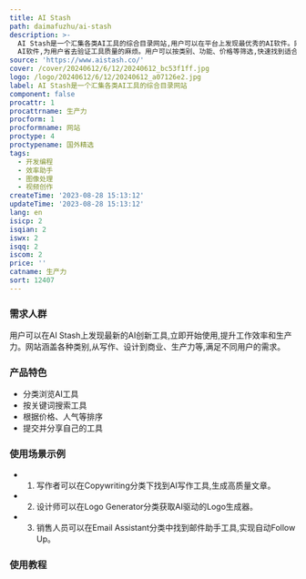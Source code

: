 ```yaml
---
title: AI Stash
path: daimafuzhu/ai-stash
description: >-
  AI Stash是一个汇集各类AI工具的综合目录网站,用户可以在平台上发现最优秀的AI软件。网站分类清晰,包含35+类别,1000+工具,每周测试500+
  AI软件,为用户省去验证工具质量的麻烦。用户可以按类别、功能、价格等筛选,快速找到适合自己的AI工具。
source: 'https://www.aistash.co/'
cover: /cover/20240612/6/12/20240612_bc53f1ff.jpg
logo: /logo/20240612/6/12/20240612_a07126e2.jpg
label: AI Stash是一个汇集各类AI工具的综合目录网站
component: false
procattr: 1
procattrname: 生产力
procform: 1
procformname: 网站
proctype: 4
proctypename: 国外精选
tags:
  - 开发编程
  - 效率助手
  - 图像处理
  - 视频创作
createTime: '2023-08-28 15:13:12'
updateTime: '2023-08-28 15:13:12'
lang: en
isicp: 2
isqian: 2
iswx: 2
isqq: 2
iscom: 2
price: ''
catname: 生产力
sort: 12407
---
```




### 需求人群
用户可以在AI Stash上发现最新的AI创新工具,立即开始使用,提升工作效率和生产力。网站涵盖各种类别,从写作、设计到商业、生产力等,满足不同用户的需求。

### 产品特色
- 分类浏览AI工具
- 按关键词搜索工具
- 根据价格、人气等排序
- 提交并分享自己的工具

### 使用场景示例
- 1. 写作者可以在Copywriting分类下找到AI写作工具,生成高质量文章。
- 2. 设计师可以在Logo Generator分类获取AI驱动的Logo生成器。
- 3. 销售人员可以在Email Assistant分类中找到邮件助手工具,实现自动Follow Up。

### 使用教程


  
